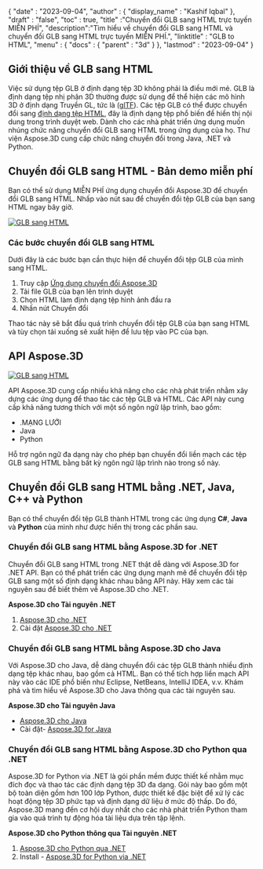 {
  "date" : "2023-09-04",
  "author" : {
    "display_name" : "Kashif Iqbal"
},
  "draft" : "false",
  "toc" : true,
  "title" :"Chuyển đổi GLB sang HTML trực tuyến MIỄN PHÍ",
  "description":"Tìm hiểu về chuyển đổi GLB sang HTML và chuyển đổi GLB sang HTML trực tuyến MIỄN PHÍ.",
  "linktitle" : "GLB to HTML",
  "menu" : {
    "docs" : {
      "parent" : "3d"
}
},
  "lastmod" : "2023-09-04"
}

## Giới thiệu về GLB sang HTML

Việc sử dụng tệp GLB ở định dạng tệp 3D không phải là điều mới mẻ. GLB là định dạng tệp nhị phân 3D thường được sử dụng để thể hiện các mô hình 3D ở định dạng Truyền GL, tức là ([glTF](/vi/3d/gltf/)). Các tệp GLB có thể được chuyển đổi sang [định dạng tệp HTML](/vi/web/html/), đây là định dạng tệp phổ biến để hiển thị nội dung trong trình duyệt web. Dành cho các nhà phát triển ứng dụng muốn nhúng chức năng chuyển đổi GLB sang HTML trong ứng dụng của họ. Thư viện Aspose.3D cung cấp chức năng chuyển đổi trong Java, .NET và Python.

## Chuyển đổi GLB sang HTML - Bản demo miễn phí

Bạn có thể sử dụng MIỄN PHÍ ứng dụng chuyển đổi Aspose.3D để chuyển đổi GLB sang HTML. Nhấp vào nút sau để chuyển đổi tệp GLB của bạn sang HTML ngay bây giờ.

[![GLB sang HTML](../glb-to-html.png)](https://products.aspose.app/3d/conversion/glb-to-html)

### Các bước chuyển đổi GLB sang HTML

Dưới đây là các bước bạn cần thực hiện để chuyển đổi tệp GLB của mình sang HTML.

1. Truy cập [Ứng dụng chuyển đổi Aspose.3D](https://products.aspose.app/3d/conversion/glb-to-html)
1. Tải file GLB của bạn lên trình duyệt
1. Chọn HTML làm định dạng tệp hình ảnh đầu ra
1. Nhấn nút Chuyển đổi

Thao tác này sẽ bắt đầu quá trình chuyển đổi tệp GLB của bạn sang HTML và tùy chọn tải xuống sẽ xuất hiện để lưu tệp vào PC của bạn.

## API Aspose.3D

[![GLB sang HTML](../try-aspose-3d.png)](https://products.aspose.com/3d/)

API Aspose.3D cung cấp nhiều khả năng cho các nhà phát triển nhằm xây dựng các ứng dụng để thao tác các tệp GLB và HTML. Các API này cung cấp khả năng tương thích với một số ngôn ngữ lập trình, bao gồm:

- .MẠNG LƯỚI
- Java
- Python

Hỗ trợ ngôn ngữ đa dạng này cho phép bạn chuyển đổi liền mạch các tệp GLB sang HTML bằng bất kỳ ngôn ngữ lập trình nào trong số này.

## Chuyển đổi GLB sang HTML bằng .NET, Java, C++ và Python

Bạn có thể chuyển đổi tệp GLB thành HTML trong các ứng dụng **C#**, **Java** và **Python** của mình như được hiển thị trong các phần sau.

### Chuyển đổi GLB sang HTML bằng Aspose.3D for .NET

Chuyển đổi GLB sang HTML trong .NET thật dễ dàng với Aspose.3D for .NET API. Bạn có thể phát triển các ứng dụng mạnh mẽ để chuyển đổi tệp GLB sang một số định dạng khác nhau bằng API này. Hãy xem các tài nguyên sau để biết thêm về Aspose.3D cho .NET.

**Aspose.3D cho Tài nguyên .NET**

1. [Aspose.3D cho .NET](https://products.aspose.com/3d/net/)
1. Cài đặt [Aspose.3D cho .NET](https://docs.aspose.com/3d/net/installation/)

### Chuyển đổi GLB sang HTML bằng Aspose.3D cho Java

Với Aspose.3D cho Java, dễ dàng chuyển đổi các tệp GLB thành nhiều định dạng tệp khác nhau, bao gồm cả HTML. Bạn có thể tích hợp liền mạch API này vào các IDE phổ biến như Eclipse, NetBeans, IntelliJ IDEA, v.v. Khám phá và tìm hiểu về Aspose.3D cho Java thông qua các tài nguyên sau.

**Aspose.3D cho Tài nguyên Java**

* [Aspose.3D cho Java](https://products.aspose.com/3d/java/)
* Cài đặt- [Aspose.3D for Java](https://docs.aspose.com/3d/java/installation/)

### Chuyển đổi GLB sang HTML bằng Aspose.3D cho Python qua .NET

Aspose.3D for Python via .NET là gói phần mềm được thiết kế nhằm mục đích đọc và thao tác các định dạng tệp 3D đa dạng. Gói này bao gồm một bộ toàn diện gồm hơn 100 lớp Python, được thiết kế đặc biệt để xử lý các hoạt động tệp 3D phức tạp và định dạng dữ liệu ở mức độ thấp. Do đó, Aspose.3D mang đến cơ hội duy nhất cho các nhà phát triển Python tham gia vào quá trình tự động hóa tài liệu dựa trên tập lệnh.

**Aspose.3D cho Python thông qua Tài nguyên .NET**

1. [Aspose.3D cho Python qua .NET](https://products.aspose.com/3d/python-net/)
1. Install - [Aspose.3D for Python via .NET](https://releases.aspose.com/3d/python-net/)
